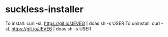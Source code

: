 # suckless-installer

To install: curl -sL https://git.io/JEVEG | doas sh -s USER
To uninstall: curl -sL https://git.io/JEVE6 | doas sh -s USER
